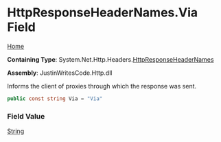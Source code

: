 # HttpResponseHeaderNames\.Via Field

[Home](../../../../README.md)

**Containing Type**: System\.Net\.Http\.Headers\.[HttpResponseHeaderNames](../README.md)

**Assembly**: JustinWritesCode\.Http\.dll

  
Informs the client of proxies through which the response was sent\.

```csharp
public const string Via = "Via"
```

### Field Value

[String](https://docs.microsoft.com/en-us/dotnet/api/system.string)

